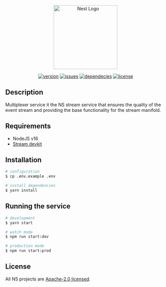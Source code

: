 <div align="center">
<a href="https://nanite-systems.net/" target="blank">
  <img src="https://nanite-systems.net/images/ns.colored.svg" width="200" alt="Nest Logo" />
</a>

[![version](https://img.shields.io/github/package-json/v/nanite-systems/stream-multiplexer?color=blue)](https://github.com/nanite-systems/stream-multiplexer)
[![issues](https://img.shields.io/github/issues/nanite-systems/stream-multiplexer)](https://github.com/nanite-systems/stream-multiplexer/issues)
[![dependecies](https://img.shields.io/librariesio/github/nanite-systems/stream-multiplexer)](https://libraries.io/github/nanite-systems/stream-multiplexer)
[![license](https://img.shields.io/github/license/nanite-systems/stream-multiplexer)](https://github.com/nanite-systems/stream-multiplexer/blob/main/LICENSE)

</div>

## Description

Multiplexer service it the NS stream service that ensures the quality of the event stream and providing the base
functionality for the stream manifold.

## Requirements

- NodeJS v16
- [Stream devkit](https://github.com/nanite-systems/stream-devkit/)

## Installation

```bash
# configuration
$ cp .env.example .env

# install dependencies
$ yarn install
```

## Running the service

```bash
# development
$ yarn start

# watch mode
$ npm run start:dev

# production mode
$ npm run start:prod
```

## License

All NS projects are [Apache-2.0 licensed](LICENSE).
